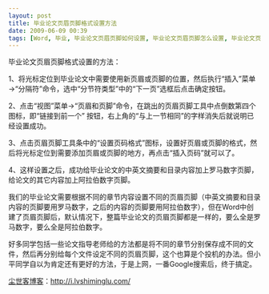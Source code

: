 ```yaml
---
layout: post
title: 毕业论文页眉页脚格式设置方法
date: 2009-06-09 00:39
tags: [Word, 毕业, 毕业论文页眉页脚如何设置, 毕业论文页眉页脚怎么设置, 毕业论文页眉页脚怎样设置, 电脑网络, 论文]
---
```

毕业论文页眉页脚格式设置的方法：

1、将光标定位到毕业论文中需要使用新页眉或页脚的位置，然后执行“插入”菜单→“分隔符”命令，选中“分节符类型”中的“下一页”选框后点击确定按钮。

2、点击“视图”菜单→“页眉和页脚”命令，在跳出的页眉页脚工具中点倒数第四个图标，即“链接到前一个” 按钮，右上角的“与上一节相同”的字样消失后就说明已经设置成功。

3、点击页眉页脚工具条中的“设置页码格式”图标，设置好页眉或页脚的格式，然后将光标定位到需要添加页眉或页脚的地方，再点击“插入页码”就可以了。

4、这样设置之后，成功给毕业论文的中英文摘要和目录内容加上罗马数字页脚，给论文的其它内容加上阿拉伯数字页脚。

我们的毕业论文需要根据不同的章节内容设置不同的页眉页脚（中英文摘要和目录内容的页脚要用罗马数字，之后的内容的页脚要用阿拉伯数字），但在Word中创建了页眉页脚后，默认情况下，整篇毕业论文的页眉页脚都是一样的，要么全是罗马数字，要么全是阿拉伯数字。

好多同学包括一些论文指导老师给的方法都是将不同的章节分别保存成不同的文件，然后再分别给每个文件设定不同的页眉页脚，这个也算是个投机的办法。但小平同学自以为肯定还有更好的方法，于是上网，一番Google搜索后，终于搞定。

<a href="http://i.lvshiminglu.com/">尘世客博客</a>：<a href="http://i.lvshiminglu.com/">http://i.lvshiminglu.com/</a>

